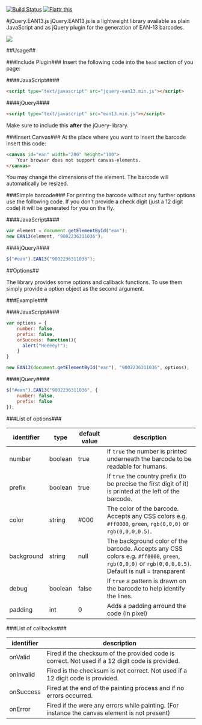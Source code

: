 [![Build Status](https://travis-ci.org/joushx/jQuery.EAN13.png?branch=master)](https://travis-ci.org/joushx/jQuery.EAN13) <a href="https://flattr.com/submit/auto?user_id=joushx&url=https%3A%2F%2Fgithub.com%2Fjoushx%2FjQuery.EAN13" target="_blank"><img src="http://api.flattr.com/button/flattr-badge-large.png" alt="Flattr this" title="Flattr this" border="0"></a>

#jQuery.EAN13.js
jQuery.EAN13.js is a lightweight library available as plain JavaScript and as jQuery plugin for the generation of EAN-13 barcodes.

<img src="https://raw.github.com/joushx/jQuery.EAN13/master/barcode.png"/>

##Usage##

###Include Plugin###
Insert the following code into the `head` section of you page:

####JavaScript####

```html
<script type="text/javascript" src="jquery-ean13.min.js"></script>
```


####jQuery####

```html
<script type="text/javascript" src="ean13.min.js"></script>
```

Make sure to include this **after** the jQuery-library.

###Insert Canvas###
At the place where you want to insert the barcode insert this code:

```html
<canvas id="ean" width="200" height="100">
	Your browser does not support canvas-elements.
</canvas>
```

You may change the dimensions of the element. The barcode will automatically be resized.

###Simple barcode###
For printing the barcode without any further options use the following code.
If you don't provide a check digit (just a 12 digit code) it will be generated for you on the fly.

####JavaScript####

```javascript
var element = document.getElementById("ean");
new EAN13(element, "9002236311036");
```

####jQuery####
```javascript
$("#ean").EAN13("9002236311036");
```

##Options##

The library provides some options and callback functions. To use them simply provide a option object as the second argument.

###Example###

####JavaScript####

```javascript
var options = {
	number: false,
	prefix: false,
	onSuccess: function(){
	  alert("Heeeey!");
	}
}

new EAN13(document.getElementById("ean"), "9002236311036", options);
```

####jQuery####

```javascript
$("#ean").EAN13("9002236311036", {
	number: false,
	prefix: false
});
```

###List of options###

identifier | type    | default value | description
-----------|---------|---------------|-------------
number		 | boolean | true          | If `true` the number is printed underneath the barcode to be readable for humans.
prefix		 | boolean | true          | If `true` the country prefix (to be precise the first digit of it) is printed at the left of the barcode.
color			 | string  | #000          | The color of the barcode. Accepts any CSS colors e.g. `#ff0000`, `green`, `rgb(0,0,0)` or `rgb(0,0,0,0.5)`.
background | string  | null          | The background color of the barcode. Accepts any CSS colors e.g. `#ff0000`, `green`, `rgb(0,0,0)` or `rgb(0,0,0,0.5)`. Default is null = transparent
debug			 | boolean | false				 | If `true` a pattern is drawn on the barcode to help identify the lines.
padding    | int     | 0             | Adds a padding arround the code (in pixel)

###List of callbacks###

identifier | description
-----------|---------
onValid		 | Fired if the checksum of the provided code is correct. Not used if a 12 digit code is provided.
onInvalid  | Fired is the checksum is not correct. Not used if a 12 digit code is provided.
onSuccess  | Fired at the end of the painting process and if no errors occurred.
onError    | Fired if the were any errors while painting. (For instance the canvas element is not present)
